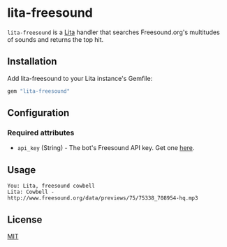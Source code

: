 # lita-freesound

`lita-freesound` is a [Lita](http://lita.io) handler that searches Freesound.org's multitudes of sounds and returns the top hit.

## Installation

Add lita-freesound to your Lita instance's Gemfile:

``` ruby
gem "lita-freesound"
```

## Configuration

### Required attributes

* `api_key` (String) - The bot's Freesound API key. Get one [here](http://www.freesound.org/apiv2/apply).

## Usage

```
You: Lita, freesound cowbell
Lita: Cowbell - http://www.freesound.org/data/previews/75/75338_708954-hq.mp3
```

## License

[MIT](http://opensource.org/licenses/MIT)
